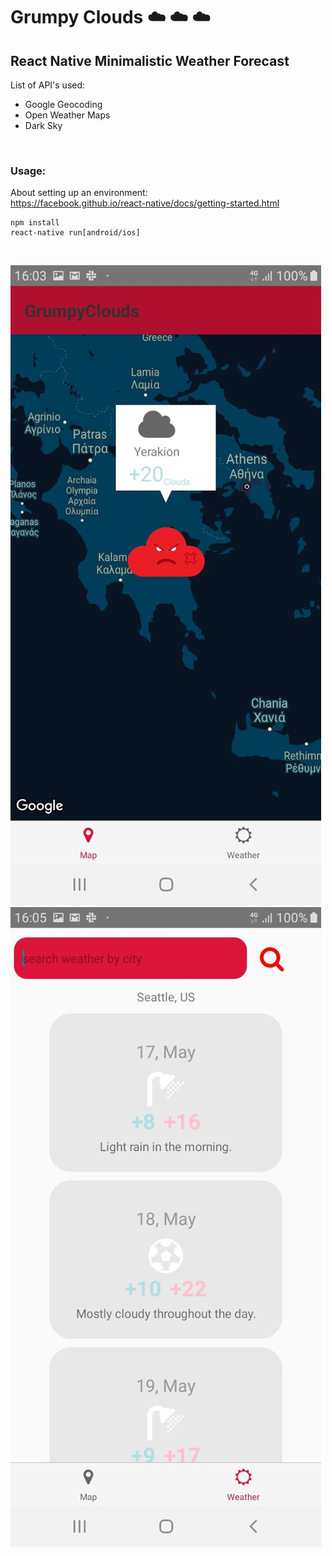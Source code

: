 # Grumpy Clouds ☁️ ☁️ ☁️
## React Native Minimalistic Weather Forecast
List of API's used:
- Google Geocoding
- Open Weather Maps
- Dark Sky

<br>

### Usage:
About setting up an environment: <br> https://facebook.github.io/react-native/docs/getting-started.html
```
npm install
react-native run[android/ios]
```
<br>

![Alt text](./screenshots/1.jpg)
![Alt text](./screenshots/2.jpg)

